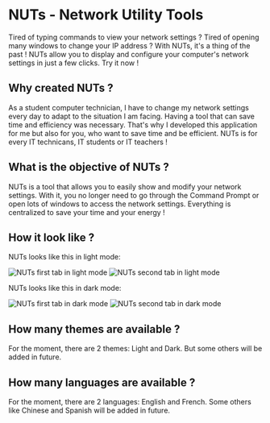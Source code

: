 # NUTs - Network Utility Tools

Tired of typing commands to view your network settings ? Tired of opening many windows to change your IP address ? With NUTs, it's a thing of the past ! NUTs allow you to display and configure your computer's network settings in just a few clicks. Try it now ! 

## Why created NUTs ?

As a student computer technician, I have to change my network settings every day to adapt to the situation I am facing. Having a tool that can save time and efficiency was necessary. That's why I developed this application for me but also for you, who want to save time and be efficient. NUTs is for every IT technicans, IT students or IT teachers !

## What is the objective of NUTs ?

NUTs is a tool that allows you to easily show and modify your network settings. With it, you no longer need to go through the Command Prompt or open lots of windows to access the network settings. Everything is centralized to save your time and your energy !

## How it look like ?

NUTs looks like this in light mode:

![NUTs first tab in light mode](https://i.ibb.co/zQFBHK5/winform-light1.png)
![NUTs second tab in light mode](https://i.ibb.co/zJ8J7Rc/winform-light2.png)

NUTs looks like this in dark mode:

![NUTs first tab in dark mode](https://i.ibb.co/7J4hq7w/winform-dark1.png)
![NUTs second tab in dark mode](https://i.ibb.co/frW0JsQ/winform-dark2.png)

## How many themes are available ?

For the moment, there are 2 themes: Light and Dark. But some others will be added in future.

## How many languages are available ?

For the moment, there are 2 languages: English and French. Some others like Chinese and Spanish will be added in future.
